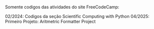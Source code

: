 Somente codigos das atividades do site FreeCodeCamp:


02/2024: Codigos da seção Scientific Computing with Python
04/2025: Primeiro Projeto: Aritmetric Formatter Project
